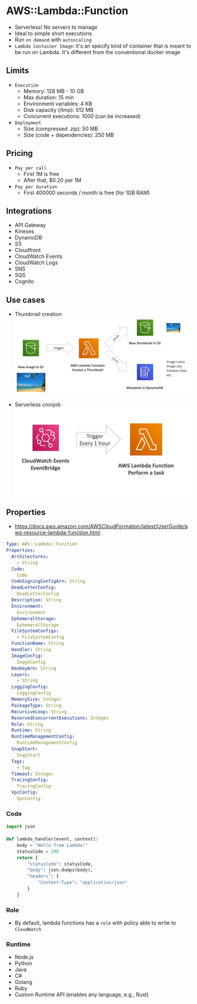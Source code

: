 # AWS::Lambda::Function

- Serverless! No servers to manage
- Ideal to simple short executions
- Run `on demand` with `autoscaling`
- `Lambda Container Image`: it's an specify kind of container that is meant to be run on Lambda. It's different from the conventional docker image

## Limits

- `Execution`
  - Memory: 128 MB - 10 GB
  - Max duration: 15 min
  - Environment variables: 4 KB
  - Disk capacity (/tmp): 512 MB
  - Concurrent executions: _1000_ (can be increased)
- `Deployment`
  - Size (compressed .zip): 50 MB
  - Size (code + dependencies): 250 MB

## Pricing

- `Pay per call`
  - First 1M is free
  - After that, $0.20 per 1M
- `Pay per duration`
  - First 400000 seconds / month is free (for 1GB RAM)

## Integrations

- API Gateway
- Kineses
- DynamoDB
- S3
- Cloudfront
- CloudWatch Events
- CloudWatch Logs
- SNS
- SQS
- Cognito

## Use cases

- Thumbnail creation
![Thumbnail Creation](.images/lambda-thumbnail.png)

- Serverless cronjob
![Cronjob](.images/lambda-cronjob.png)

## Properties

- <https://docs.aws.amazon.com/AWSCloudFormation/latest/UserGuide/aws-resource-lambda-function.html>

```yaml
Type: AWS::Lambda::Function
Properties:
  Architectures:
    - String
  Code:
    Code
  CodeSigningConfigArn: String
  DeadLetterConfig:
    DeadLetterConfig
  Description: String
  Environment:
    Environment
  EphemeralStorage:
    EphemeralStorage
  FileSystemConfigs:
    - FileSystemConfig
  FunctionName: String
  Handler: String
  ImageConfig:
    ImageConfig
  KmsKeyArn: String
  Layers:
    - String
  LoggingConfig:
    LoggingConfig
  MemorySize: Integer
  PackageType: String
  RecursiveLoop: String
  ReservedConcurrentExecutions: Integer
  Role: String
  Runtime: String
  RuntimeManagementConfig:
    RuntimeManagementConfig
  SnapStart:
    SnapStart
  Tags:
    - Tag
  Timeout: Integer
  TracingConfig:
    TracingConfig
  VpcConfig:
    VpcConfig
```

### Code

```python
import json

def lambda_handler(event, context):
    body = "Hello from Lambda!"
    statusCode = 200
    return {
        "statusCode": statusCode,
        "body": json.dumps(body),
        "headers": {
            "Content-Type": "application/json"
        }
    }
```

### Role

- By default, lambda functions has a `role` with policy able to write to `CloudWatch`

### Runtime

- Node.js
- Python
- Java
- C#
- Golang
- Ruby
- Custom Runtime API (enables any language, e.g., Rust)
